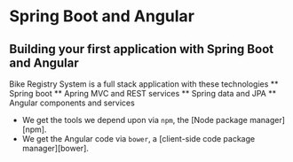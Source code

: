 # Spring Boot and Angular

## Building your first application with Spring Boot and Angular
Bike Registry System is a full stack application with these technologies
** Spring boot
** Apring MVC and REST services
** Spring data and JPA
** Angular components and services
* We get the tools we depend upon via `npm`, the [Node package manager][npm].
* We get the Angular code via `bower`, a [client-side code package manager][bower].
